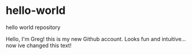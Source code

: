 # hello-world
hello world repository
<p>Hello, I'm Greg! this is my new Github account. Looks fun and intuitive...
now ive changed this text!</p>

